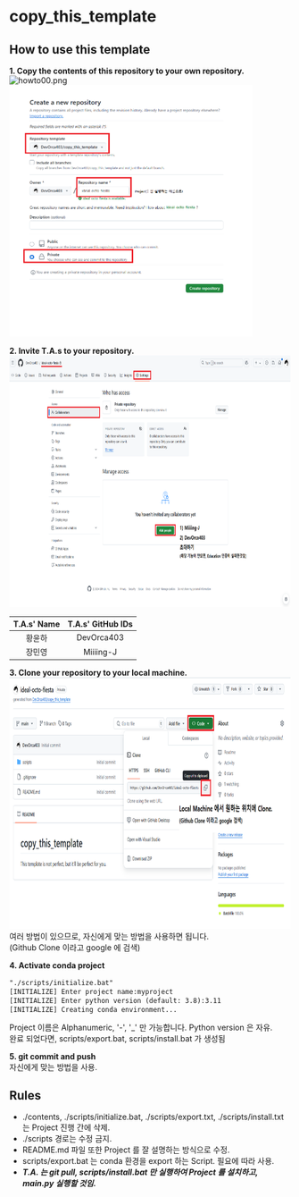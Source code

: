 # copy_this_template
## How to use this template

**1. Copy the contents of this repository to your own repository.**  
   <img alt="howto00.png" height="450" src="C:\copy_this_template\contents\howto00.png"/>  
   <img alt="howto01.png" height="450" src="contents/howto01.png"/>  

**2. Invite T.A.s to your repository.**  
   <img alt="howto02.png" height="450" src="contents/howto02.png"/>    
  
| T.A.s' Name | T.A.s' GitHub IDs |
|:-----------:|:-----------------:|
| 황윤하       | DevOrca403        |
| 장민영       | Miiiing-J         |
  
**3. Clone your repository to your local machine.**  
   <img alt="howto03.png" height="450" src="contents/howto03.png"/>    
   여러 방법이 있으므로, 자신에게 맞는 방법을 사용하면 됩니다.  
   (Github Clone 이라고 google 에 검색)  

**4. Activate conda project**  
   ```batch
   "./scripts/initialize.bat"             
   [INITIALIZE] Enter project name:myproject
   [INITIALIZE] Enter python version (default: 3.8):3.11
   [INITIALIZE] Creating conda environment...
   ```  
  
   Project 이름은 Alphanumeric, '-', '_' 만 가능합니다. Python version 은 자유.  
   완료 되었다면, scripts/export.bat, scripts/install.bat 가 생성됨  

**5. git commit and push**  
   자신에게 맞는 방법을 사용.  

## Rules
- ./contents, ./scripts/initialize.bat, ./scripts/export.txt, ./scripts/install.txt 는 Project 진행 간에 삭제.
- ./scripts 경로는 수정 금지.
- README.md 파일 또한 Project 를 잘 설명하는 방식으로 수정.
- scripts/export.bat 는 conda 환경을 export 하는 Script. 필요에 따라 사용.
- **_T.A. 는 git pull, scripts/install.bat 만 실행하여 Project 를 설치하고, main.py 실행할 것임._**